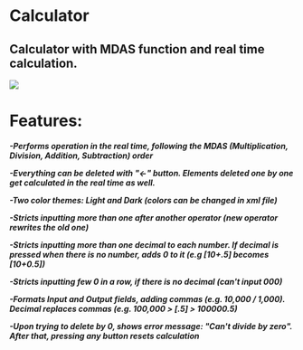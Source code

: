 # Calculator

## Calculator with MDAS function and real time calculation.

![](https://media.giphy.com/media/estddoaFVDsTLgNOIW/giphy.gif)

# Features:

***-Performs operation in the real time, following the MDAS (Multiplication, Division, Addition, Subtraction) order***

***-Everything can be deleted with "<-" button. Elements deleted one by one get calculated in the real time as well.***

***-Two color themes: Light and Dark (colors can be changed in xml file)***

***-Stricts inputting more than one after another operator (new operator rewrites the old one)***

***-Stricts inputting more than one decimal to each number. If decimal is pressed when there is no number, adds 0 to it (e.g [10+.5] becomes [10+0.5])***

***-Stricts inputting few 0 in a row, if there is no decimal (can't input 000)***

***-Formats Input and Output fields, adding commas (e.g. 10,000 / 1,000). Decimal replaces commas (e.g. 100,000 > [.5] > 100000.5)***

***-Upon trying to delete by 0, shows error message: "Can't divide by zero". After that, pressing any button resets calculation***
